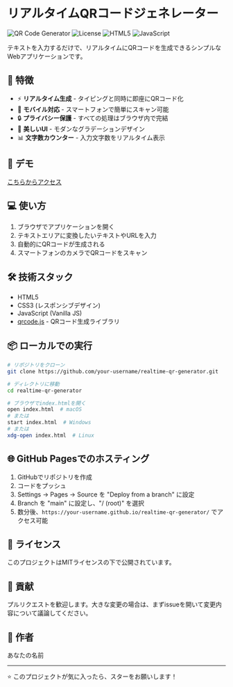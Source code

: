 # リアルタイムQRコードジェネレーター

![QR Code Generator](https://img.shields.io/badge/QR_Code-Generator-667eea?style=for-the-badge)
![License](https://img.shields.io/badge/license-MIT-green?style=for-the-badge)
![HTML5](https://img.shields.io/badge/HTML5-E34C26?style=for-the-badge&logo=html5&logoColor=white)
![JavaScript](https://img.shields.io/badge/JavaScript-F7DF1E?style=for-the-badge&logo=javascript&logoColor=black)

テキストを入力するだけで、リアルタイムにQRコードを生成できるシンプルなWebアプリケーションです。

## 🌟 特徴

- ⚡ **リアルタイム生成** - タイピングと同時に即座にQRコード化
- 📱 **モバイル対応** - スマートフォンで簡単にスキャン可能
- 🔒 **プライバシー保護** - すべての処理はブラウザ内で完結
- 🎨 **美しいUI** - モダンなグラデーションデザイン
- 📊 **文字数カウンター** - 入力文字数をリアルタイム表示

## 🚀 デモ

[こちらからアクセス](https://your-username.github.io/realtime-qr-generator/)

## 💻 使い方

1. ブラウザでアプリケーションを開く
2. テキストエリアに変換したいテキストやURLを入力
3. 自動的にQRコードが生成される
4. スマートフォンのカメラでQRコードをスキャン

## 🛠️ 技術スタック

- HTML5
- CSS3 (レスポンシブデザイン)
- JavaScript (Vanilla JS)
- [qrcode.js](https://github.com/davidshimjs/qrcodejs) - QRコード生成ライブラリ

## 📦 ローカルでの実行

```bash
# リポジトリをクローン
git clone https://github.com/your-username/realtime-qr-generator.git

# ディレクトリに移動
cd realtime-qr-generator

# ブラウザでindex.htmlを開く
open index.html  # macOS
# または
start index.html  # Windows
# または
xdg-open index.html  # Linux
```

## 🌐 GitHub Pagesでのホスティング

1. GitHubでリポジトリを作成
2. コードをプッシュ
3. Settings → Pages → Source を "Deploy from a branch" に設定
4. Branch を "main" に設定し、"/ (root)" を選択
5. 数分後、`https://your-username.github.io/realtime-qr-generator/` でアクセス可能

## 📝 ライセンス

このプロジェクトはMITライセンスの下で公開されています。

## 🤝 貢献

プルリクエストを歓迎します。大きな変更の場合は、まずissueを開いて変更内容について議論してください。

## 👤 作者

あなたの名前

---

⭐ このプロジェクトが気に入ったら、スターをお願いします！
